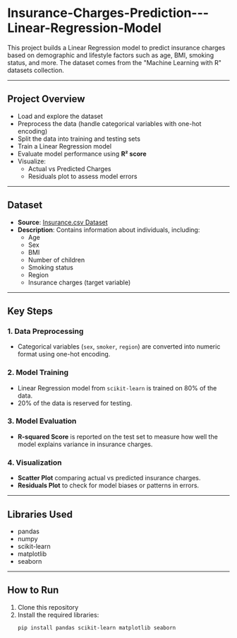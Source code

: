 # Insurance-Charges-Prediction---Linear-Regression-Model
This project builds a Linear Regression model to predict insurance charges based on demographic and lifestyle factors such as age, BMI, smoking status, and more.
The dataset comes from the "Machine Learning with R" datasets collection.

---

## Project Overview
- Load and explore the dataset
- Preprocess the data (handle categorical variables with one-hot encoding)
- Split the data into training and testing sets
- Train a Linear Regression model
- Evaluate model performance using **R² score**
- Visualize:
  - Actual vs Predicted Charges
  - Residuals plot to assess model errors

---

## Dataset
- **Source**: [Insurance.csv Dataset](https://raw.githubusercontent.com/stedy/Machine-Learning-with-R-datasets/master/insurance.csv)
- **Description**: Contains information about individuals, including:
  - Age
  - Sex
  - BMI
  - Number of children
  - Smoking status
  - Region
  - Insurance charges (target variable)

---

## Key Steps

### 1. Data Preprocessing
- Categorical variables (`sex`, `smoker`, `region`) are converted into numeric format using one-hot encoding.

### 2. Model Training
- Linear Regression model from `scikit-learn` is trained on 80% of the data.
- 20% of the data is reserved for testing.

### 3. Model Evaluation
- **R-squared Score** is reported on the test set to measure how well the model explains variance in insurance charges.

### 4. Visualization
- **Scatter Plot** comparing actual vs predicted insurance charges.
- **Residuals Plot** to check for model biases or patterns in errors.

---

## Libraries Used
- pandas
- numpy
- scikit-learn
- matplotlib
- seaborn

---

## How to Run
1. Clone this repository
2. Install the required libraries:
   ```bash
   pip install pandas scikit-learn matplotlib seaborn
